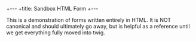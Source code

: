 +---
+title: Sandbox HTML Form
+---

This is a demonstration of forms written entirely in HTML.  It is NOT canonical
and should ultimately go away, but is helpful as a reference until we get everything
fully moved into twig.
